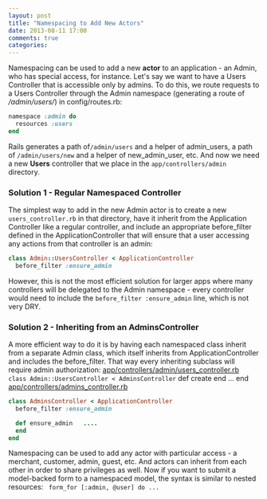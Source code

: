 ```yaml
---
layout: post
title: "Namespacing to Add New Actors"
date: 2013-08-11 17:00
comments: true
categories: 
---
```

Namespacing can be used to add a new **actor** to an application - an
Admin, who has special access, for instance. Let's say we want to have a
Users Controller that is accessible only by admins. To do this, we route
requests to a Users Controller through the Admin namespace (generating a
route of */admin/users/*) in config/routes.rb:
```ruby
namespace :admin do   
  resources :users 
end
```
Rails generates a path of`/admin/users` and a helper of admin\_users, a
path of `/admin/users/new` and a helper of new\_admin\_user, etc. And
now we need a new **Users** controller that we place in the
`app/controllers/admin` directory.

### Solution 1 - Regular Namespaced Controller

The simplest way to add in the new Admin actor is to create a new
`users_controller.rb` in that directory, have it inherit from the
Application Controller like a regular controller, and include an
appropriate before\_filter defined in the ApplicationController that
will ensure that a user accessing any actions from that controller is an
admin:
```ruby
class Admin::UsersController < ApplicationController  
  before_filter :ensure_admin
```
However, this is not the most efficient solution for larger apps where
many controllers will be delegated to the Admin namespace - every
controller would need to include the `before_filter :ensure_admin` line,
which is not very DRY.

### Solution 2 - Inheriting from an AdminsController

A more efficient way to do it is by having each namespaced class inherit
from a separate Admin class, which itself inherits from
ApplicationController and includes the before\_filter. That way every
inheriting subclass will require admin authorization:
<span style="text-decoration:underline;">app/controllers/admin/users\_controller.rb</span>
` class Admin::UsersController < AdminsController`   def create   end
... end
<span style="text-decoration:underline;">app/controllers/admins\_controller.rb</span>
``` ruby
class AdminsController < ApplicationController   
  before_filter :ensure_admin   

  def ensure_admin   ....   
  end 
end
```
Namespacing can be used to add any actor with particular access - a
merchant, customer, admin, guest, etc. And actors can inherit from each
other in order to share privileges as well. Now if you want to submit a
model-backed form to a namespaced model, the syntax is similar to nested
resources: ` form_for [:admin, @user] do ...`